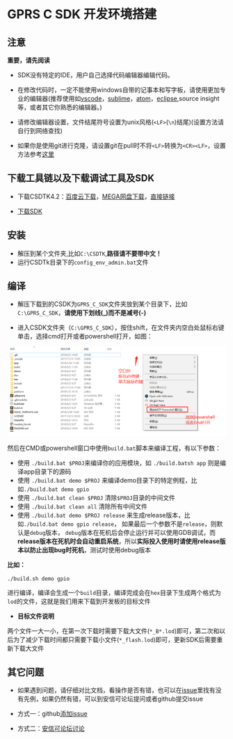 GPRS C SDK 开发环境搭建
====

## 注意

**重要，请先阅读**
* SDK没有特定的IDE，用户自己选择代码编辑器编辑代码。

* 在修改代码时，一定不能使用windows自带的记事本和写字板，请使用更加专业的编辑器(推荐使用如[vscode](https://code.visualstudio.com/)，[sublime](https://www.sublimetext.com/)，[atom](https://atom.io/)，[eclipse](http://www.eclipse.org/downloads/packages/eclipse-ide-cc-developers/oxygen2),source insight等，或者其它你熟悉的编辑器。)

* 请修改编辑器设置，文件结尾符号设置为unix风格(`<LF>`(`\n`)结尾)(设置方法请自行到网络查找)

* 如果你是使用git进行克隆，请设置git在pull时不将`<LF>`转换为`<CR><LF>`，设置方法参考[这里](https://www.jianshu.com/p/305a138883d4)

## 下载工具链以及下载调试工具及SDK

* 下载CSDTK4.2：[百度云下载](https://pan.baidu.com/s/1KMh3JYAJVU6Jf264saDB3A)，[MEGA网盘下载](https://mega.nz/#!uGYkhLgC!EYkCkc1TeIVGHPTqQAST4VIofUIUxnGLhHgCet-NBrU)，[直接链接](http://test.ai-thinker.com/csdk/CSDTK42.7z)

* [下载SDK](https://github.com/Ai-Thinker-Open/GPRS_C_SDK/releases)

## 安装

* 解压到某个文件夹,比如`C:\CSDTK`,**路径请不要带中文！**
* 运行CSDTk目录下的`config_env_admin.bat`文件


## 编译

* 解压下载到的CSDK为`GPRS_C_SDK`文件夹放到某个目录下，比如`C:\GPRS_C_SDK`，**请使用下划线(_)而不是减号(-)**

* 进入CSDK文件夹（`C:\GPRS_C_SDK`），按住shift，在文件夹内空白处鼠标右键单击，选择cmd打开或者powershell打开，如图：

![](/assets/open_with_cmd.png)

然后在CMD或powershell窗口中使用`build.bat`脚本来编译工程，有以下参数：
  * 使用 `./build.bat $PROJ`来编译你的应用模块，如 `./build.batsh app` 则是编译app目录下的源码
  * 使用 `./build.bat demo $PROJ` 来编译demo目录下的特定例程，比如`./build.bat demo gpio`
  * 使用 `./build.bat clean $PROJ` 清除`$PROJ`目录的中间文件
  * 使用 `./build.bat clean all` 清除所有中间文件
  * 使用 `./build.bat demo $PROJ release` 来生成release版本，比如`./build.bat demo gpio release`，
  如果最后一个参数不是`release`，则默认是`debug`版本， `debug`版本在死机后会停止运行并可以使用GDB调试，而**release版本在死机时会自动重启系统**，所以**实际投入使用时请使用release版本以防止出现bug时死机**，测试时使用debug版本

**比如：**
```
./build.sh demo gpio
```
进行编译，编译会生成一个`build`目录，编译完成会在`hex`目录下生成两个格式为`lod`的文件，这就是我们用来下载到开发板的目标文件

* **目标文件说明** 

两个文件一大一小，在第一次下载时需要下载大文件(`*_B*.lod`)即可，第二次和以后为了减少下载时间都只需要下载小文件(`*_flash.lod`)即可，更新SDK后需要重新下载大文件

## 其它问题

* 如果遇到问题，请仔细对比文档，看操作是否有错，也可以在[issue](https://github.com/Ai-Thinker-Open/GPRS_C_SDK/issues?utf8=%E2%9C%93&q=)里找有没有先例，如果仍然有错，可以到安信可论坛提问或者github提交issue

* 方式一：github[添加issue](https://github.com/Ai-Thinker-Open/GPRS-C-SDK/issues/new)

* 方式二：[安信可论坛讨论](http://bbs.ai-thinker.com/forum.php?mod=forumdisplay&fid=37)


